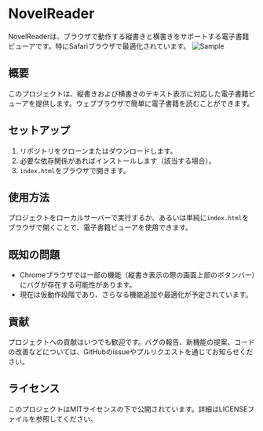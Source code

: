 
# NovelReader

NovelReaderは、ブラウザで動作する縦書きと横書きをサポートする電子書籍ビューアです。特にSafariブラウザで最適化されています。
![Sample](https://github.com/tanuu5/NovelReader/assets/134081795/55c1fe98-2a5b-4aaa-8d8e-83cd9c78cefd)

## 概要
このプロジェクトは、縦書きおよび横書きのテキスト表示に対応した電子書籍ビューアを提供します。ウェブブラウザで簡単に電子書籍を読むことができます。

## セットアップ
1. リポジトリをクローンまたはダウンロードします。
2. 必要な依存関係があればインストールします（該当する場合）。
3. `index.html`をブラウザで開きます。

## 使用方法
プロジェクトをローカルサーバーで実行するか、あるいは単純に`index.html`をブラウザで開くことで、電子書籍ビューアを使用できます。

## 既知の問題
- Chromeブラウザでは一部の機能（縦書き表示の際の画面上部のボタンバー）にバグが存在する可能性があります。
- 現在は仮動作段階であり、さらなる機能追加や最適化が予定されています。

## 貢献
プロジェクトへの貢献はいつでも歓迎です。バグの報告、新機能の提案、コードの改善などについては、GitHubのissueやプルリクエストを通じてお知らせください。

## ライセンス
このプロジェクトはMITライセンスの下で公開されています。詳細はLICENSEファイルを参照してください。
